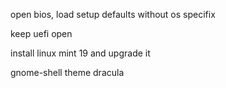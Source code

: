 open bios, load setup defaults without os specifix

keep uefi open

install linux mint 19 and upgrade it

gnome-shell theme dracula
